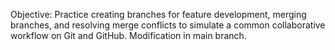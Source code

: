 Objective: Practice creating branches for feature development, merging branches, and resolving merge conflicts to simulate a common collaborative workflow on Git and GitHub.Modification in main branch.